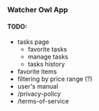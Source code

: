 ### Watcher Owl App

#### TODO:

- tasks page
  - favorite tasks
  - manage tasks
  - tasks history
- favorite items
- filtering by price range (?)
- user's manual
- /privacy-policy
- /terms-of-service
